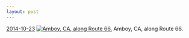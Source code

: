 ```yaml
---
layout: post
---
```


<p>
  <time><a href="/378">2014-10-23</a></time>
  <a href="/378"><img src="{{ site.assets_url }}/378-484.jpg" srcset="{{ site.assets_url }}/378-968.jpg 968w, {{ site.assets_url }}/378-726.jpg 726w, {{ site.assets_url }}/378-484.jpg 484w, {{ site.assets_url }}/378-242.jpg 242w" sizes="(min-width: 700px) 50vw, calc(100vw - 2rem)" alt="Amboy, CA, along Route 66." /></a>
  <span>Amboy, CA, along Route 66.</span>
</p>
